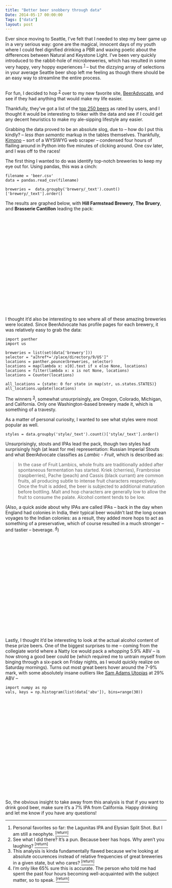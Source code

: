 ```yaml
---
title: "Better beer snobbery through data"
Date: 2014-05-17 00:00:00
Tags: ["data"]
layout: post
---
```


<p>Ever since moving to Seattle, I’ve felt that I needed to step my beer game up in a very serious way: gone are the magical, innocent days of my youth where I could feel dignified drinking a PBR and waxing poetic about the differences between Natural and Keystone Light.  I’ve been very quickly introduced to the rabbit-hole of microbreweries, which has resulted in some very happy, very hoppy experiences <sup class="footnote-ref" id="fnref:1"><a href="#fn:1" rel="footnote">1</a></sup> – but the dizzying array of selections in your average Seattle beer shop left me feeling as though there should be an easy way to streamline the entire process.</p>


<p><img alt="" src="http://macadoodles.com/wp-content/uploads/2011/09/Beer-Room.jpg"/></p>


<p>For fun, I decided to hop <sup class="footnote-ref" id="fnref:2"><a href="#fn:2" rel="footnote">2</a></sup> over to my new favorite site, <a href="http://www.beeradvocate.com">BeerAdvocate</a>, and see if they had anything that would make my life easier.</p>


<p>Thankfully, they’ve got a list of the <a href="http://www.beeradvocate.com/lists/top/">top 250 beers</a> as rated by users, and I thought it would be interesting to tinker with the data and see if I could get any decent heuristics to make my ale-sipping lifestyle any easier.</p>


<p>Grabbing the data proved to be an absolute slog, due to – how do I put this kindly? – <em>less than semantic</em> markup in the tables themselves.  Thankfully, <a href="https://www.kimonolabs.com/">Kimono</a> – sort of a WYSIWYG web scraper – condensed four hours of flailing around in Python into five minutes of clicking around.  One csv later, and I was off to the races!</p>


<p>The first thing I wanted to do was identify top-notch breweries to keep my eye out for.  Using pandas, this was a cinch:</p>


<pre><code>filename = 'beer.csv'
data = pandas.read_csv(filename)

breweries =  data.groupby('brewery/_text').count()['brewery/_text'].order()
</code></pre>


<p>The results are graphed below, with <strong>Hill Farmstead Brewery</strong>, <strong>The Bruery</strong>, and <strong>Brasserie Cantillon</strong> leading the pack:</p>


<div id="Breweries"><svg style="width:800px;height:300px;"></svg></div>


<script type="text/javascript">
    nv.addGraph(function() {
        var chart = nv.models.discreteBarChart().color(['#F15B29', '#F26B3E', '#F37B53', '#F58C69', '#F69C7E', '#F8AD94']);
        chart.showXAxis(false)
        chart.yAxis
        chart.tooltipContent(function(key, y, e, graph) {
            var x = String(graph.point.x);
            var y = String(graph.point.y);
var y = String(graph.point.y);
            tooltip_str = '<center><b>'+key+'</b></center>' + y + ' at ' + x;
            return tooltip_str;
        });
        d3.select('#Breweries svg')
            .datum(data_Breweries)
            .transition().duration(500)
            .attr('width', 800)
.attr('height', 300)
            .call(chart);

    return chart;
});data_Breweries=[{"values": [{"y": 1, "x": "Anchorage Brewing Company"}, {"y": 1, "x": "Bi\u00e8res de Chimay S.A."}, {"y": 1, "x": "Bootlegger's Brewery"}, {"y": 1, "x": "Boston Beer Company (Samuel Adams)"}, {"y": 1, "x": "Boulevard Brewing Co."}, {"y": 1, "x": "Brasserie Dieu Du Ciel"}, {"y": 1, "x": "Brasserie Fant\u00f4me"}, {"y": 1, "x": "Brouwerij Bockor N.V."}, {"y": 1, "x": "Brouwerij Bosteels"}, {"y": 1, "x": "Brouwerij Duvel Moortgat NV"}, {"y": 1, "x": "Brouwerij Het Anker"}, {"y": 1, "x": "Brouwerij St. Bernardus NV"}, {"y": 1, "x": "Brouwerij Westmalle"}, {"y": 1, "x": "Captain Lawrence Brewing Co."}, {"y": 1, "x": "Columbus Brewing Company"}, {"y": 1, "x": "DC Brau Brewing Co."}, {"y": 1, "x": "Deschutes Brewery"}, {"y": 1, "x": "Dogfish Head Brewery"}, {"y": 1, "x": "Dry Dock Brewing Co."}, {"y": 1, "x": "Epic Brewing Company"}, {"y": 1, "x": "FiftyFifty Brewing Co."}, {"y": 1, "x": "Foothills Brewing Company"}, {"y": 1, "x": "Fremont Brewing Company"}, {"y": 1, "x": "Funky Buddha Brewery"}, {"y": 1, "x": "Green Flash Brewing Co."}, {"y": 1, "x": "Gueuzerie Tilquin"}, {"y": 1, "x": "Hoppin' Frog Brewery"}, {"y": 1, "x": "Ithaca Beer Company"}, {"y": 1, "x": "Jester King Brewery"}, {"y": 1, "x": "Kern River Brewing Company"}, {"y": 1, "x": "La Cumbre Brewing Co."}, {"y": 1, "x": "Lagunitas Brewing Company"}, {"y": 1, "x": "Live Oak Brewing Company"}, {"y": 1, "x": "Logsdon Farmhouse Ales"}, {"y": 1, "x": "Mikkeller ApS"}, {"y": 1, "x": "Minneapolis Town Hall Brewery"}, {"y": 1, "x": "N\u00e4rke Kulturbryggeri AB"}, {"y": 1, "x": "Olde Hickory Brewery"}, {"y": 1, "x": "Oskar Blues Grill & Brew"}, {"y": 1, "x": "Otter Creek Brewing / Wolaver's"}, {"y": 1, "x": "Peg's Cantina & Brewpub / Cycle Brewing"}, {"y": 1, "x": "Pelican Pub & Brewery"}, {"y": 1, "x": "Port Brewing"}, {"y": 1, "x": "Privatbrauerei Franz Inselkammer KG / Brauerei Aying"}, {"y": 1, "x": "Societe Brewing Co."}, {"y": 1, "x": "Southern Tier Brewing Company"}, {"y": 1, "x": "Terrapin Beer Company"}, {"y": 1, "x": "The Brew Kettle Taproom & Smokehouse / Production Works"}, {"y": 1, "x": "Thirsty Dog Brewing Company"}, {"y": 1, "x": "Tree House Brewing Company"}, {"y": 1, "x": "Tr\u00f6egs Brewing Company"}, {"y": 1, "x": "Unibroue"}, {"y": 1, "x": "Victory Brewing Company"}, {"y": 1, "x": "Voodoo Brewing Company"}, {"y": 1, "x": "Weisses Br\u00e4uhaus G. Schneider & Sohn GmbH"}, {"y": 1, "x": "Westbrook Brewing Co."}, {"y": 2, "x": "Allagash Brewing Company"}, {"y": 2, "x": "Avery Brewing Company"}, {"y": 2, "x": "Ballast Point Brewing Company"}, {"y": 2, "x": "Bayerische Staatsbrauerei Weihenstephan"}, {"y": 2, "x": "Brasserie de Rochefort"}, {"y": 2, "x": "Brouwerij Rodenbach N.V."}, {"y": 2, "x": "Brouwerij Westvleteren (Sint-Sixtusabdij van Westvleteren)"}, {"y": 2, "x": "Central Waters Brewing Co."}, {"y": 2, "x": "Dark Horse Brewing Company"}, {"y": 2, "x": "Evil Twin Brewing"}, {"y": 2, "x": "Fat Heads Brewery & Saloon"}, {"y": 2, "x": "Great Divide Brewing Company"}, {"y": 2, "x": "Lawson's Finest Liquids"}, {"y": 2, "x": "Maine Beer Company"}, {"y": 2, "x": "Midnight Sun Brewing Co."}, {"y": 2, "x": "New Belgium Brewing"}, {"y": 2, "x": "New England Brewing Co."}, {"y": 2, "x": "North Coast Brewing Co."}, {"y": 2, "x": "Odell Brewing Company"}, {"y": 2, "x": "Perennial Artisan Ales"}, {"y": 2, "x": "Pipeworks Brewing Company"}, {"y": 2, "x": "Prairie Artisan Ales"}, {"y": 2, "x": "The Alchemist"}, {"y": 3, "x": "Bell's Brewery Inc."}, {"y": 3, "x": "Boneyard Beer Company"}, {"y": 3, "x": "De Struise Brouwers"}, {"y": 3, "x": "Great Lakes Brewing Co."}, {"y": 3, "x": "Hair of the Dog Brewing Company / Brewery and Tasting Room"}, {"y": 3, "x": "Jack's Abby Brewing"}, {"y": 3, "x": "The Lost Abbey"}, {"y": 4, "x": "Brouwerij Drie Fonteinen"}, {"y": 4, "x": "Cascade Brewing / Raccoon Lodge & Brewpub"}, {"y": 4, "x": "Kuhnhenn Brewing Company"}, {"y": 4, "x": "Surly Brewing Company"}, {"y": 5, "x": "Firestone Walker Brewing Co."}, {"y": 5, "x": "Goose Island Beer Co."}, {"y": 5, "x": "New Glarus Brewing Company"}, {"y": 6, "x": "AleSmith Brewing Company"}, {"y": 6, "x": "Founders Brewing Company"}, {"y": 6, "x": "Toppling Goliath Brewing Company"}, {"y": 7, "x": "Cigar City Brewing"}, {"y": 7, "x": "Stone Brewing Co."}, {"y": 7, "x": "Three Floyds Brewing Co. & Brewpub"}, {"y": 8, "x": "Alpine Beer Company"}, {"y": 9, "x": "Russian River Brewing Company"}, {"y": 11, "x": "Brasserie Cantillon"}, {"y": 13, "x": "The Bruery"}, {"y": 16, "x": "Hill Farmstead Brewery"}], "key": "brewerycount", "yAxis": "1"}];
</script>


<p>I thought it’d also be interesting to see where all of these amazing breweries were located.  Since BeerAdvocate has profile pages for each brewery, it was relatively easy to grab the data:</p>


<pre><code>import panther
import us

breweries = list(set(data['brewery']))
selector = "a[href*='/place/directory/9/US']"
locations = panther.pounce(breweries, selector)
locations = map(lambda x: x[0].text if x else None, locations)
locations = filter(lambda x: x is not None, locations)
locations = Counter(locations)

all_locations = {state: 0 for state in map(str, us.states.STATES)}
all_locations.update(locations)
</code></pre>


<p>The winners <sup class="footnote-ref" id="fnref:5"><a href="#fn:5" rel="footnote">3</a></sup>, somewhat unsurprisingly, are Oregon, Colorado, Michigan, and California.  Only one Washington-based brewery made it, which is something of a travesty.</p>


<p>As a matter of personal curiosity, I wanted to see what styles were most popular as well.</p>


<pre><code>styles = data.groupby('style/_text').count()['style/_text'].order()
</code></pre>


<p>Unsurprisingly, stouts and IPAs lead the pack, though two styles had surprisingly high (at least for me) representation: Russian Imperial Stouts and what BeerAdvocate classifies as <em>Lambic - Fruit</em>, which is described as:</p>


<blockquote>
<p>In the case of Fruit Lambics, whole fruits are traditionally added after spontaneous fermentation has started. Kriek (cherries), Frambroise (raspberries), Pache (peach) and Cassis (black currant) are common fruits, all producing subtle to intense fruit characters respectively. Once the fruit is added, the beer is subjected to additional maturation before bottling. Malt and hop characters are generally low to allow the fruit to consume the palate. Alcohol content tends to be low.</p>
</blockquote>


<p>(Also, a quick aside about why IPAs are called IPAs – back in the day when England had colonies in India, their typical beer wouldn’t last the long ocean voyages to the Indian colonies: as a result, they added more hops to act as something of a preservative, which of course resulted in a much stronger – and tastier – beverage. <sup class="footnote-ref" id="fnref:3"><a href="#fn:3" rel="footnote">4</a></sup>)</p>


<div id="Styles"><svg style="width:800px;height:300px;"></svg></div>


<script type="text/javascript">
    nv.addGraph(function() {
        var chart = nv.models.discreteBarChart().color(['#F15B29', '#F26B3E', '#F37B53', '#F58C69', '#F69C7E', '#F8AD94']);
                chart.showXAxis(false)

        chart.yAxis
        chart.tooltipContent(function(key, y, e, graph) {
            var x = String(graph.point.x);
            var y = String(graph.point.y);
var y = String(graph.point.y);
            tooltip_str = '<center><b>'+key+'</b></center>' + y + ' at ' + x;
            return tooltip_str;
        });
        d3.select('#Styles svg')
            .datum(data_Styles)
            .transition().duration(500)
            .attr('width', 800)
.attr('height', 300)
            .call(chart);

    return chart;
});data_Styles=[{"values": [{"y": 1, "x": "American Amber / Red Ale"}, {"y": 1, "x": "American Pale Lager"}, {"y": 1, "x": "Baltic Porter"}, {"y": 1, "x": "Belgian IPA"}, {"y": 1, "x": "Belgian Strong Pale Ale"}, {"y": 1, "x": "Doppelbock"}, {"y": 1, "x": "Dubbel"}, {"y": 1, "x": "Eisbock"}, {"y": 1, "x": "Flanders Oud Bruin"}, {"y": 1, "x": "Lambic - Unblended"}, {"y": 1, "x": "Milk / Sweet Stout"}, {"y": 1, "x": "Pumpkin Ale"}, {"y": 2, "x": "American Barleywine"}, {"y": 2, "x": "American Double / Imperial Pilsner"}, {"y": 2, "x": "Hefeweizen"}, {"y": 2, "x": "Scotch Ale / Wee Heavy"}, {"y": 2, "x": "Weizenbock"}, {"y": 3, "x": "Belgian Strong Dark Ale"}, {"y": 3, "x": "Fruit / Vegetable Beer"}, {"y": 3, "x": "Saison / Farmhouse Ale"}, {"y": 4, "x": "Flanders Red Ale"}, {"y": 4, "x": "Tripel"}, {"y": 5, "x": "Old Ale"}, {"y": 5, "x": "Quadrupel (Quad)"}, {"y": 6, "x": "English Barleywine"}, {"y": 6, "x": "Gueuze"}, {"y": 7, "x": "American Porter"}, {"y": 7, "x": "American Strong Ale"}, {"y": 8, "x": "American Pale Ale (APA)"}, {"y": 10, "x": "Lambic - Fruit"}, {"y": 20, "x": "Russian Imperial Stout"}, {"y": 22, "x": "American Wild Ale"}, {"y": 24, "x": "American IPA"}, {"y": 42, "x": "American Double / Imperial IPA"}, {"y": 49, "x": "American Double / Imperial Stout"}], "key": "style", "yAxis": "1"}];
</script>


<p>Lastly, I thought it’d be interesting to look at the actual alcohol content of these prize beers.  One of the biggest surprises to me – coming from the collegiate world where a Natty Ice would pack a <em>whopping</em> 5.9% ABV – is how strong a good beer could be (which required me to untrain myself from binging through a six-pack on Friday nights, as I would quickly realize on Saturday mornings).  Turns out most great beers hover around the 7-9% mark, with some absolutely insane outliers like <a href="http://www.beeradvocate.com/beer/profile/35/25759/">Sam Adams Utopias</a> at 29% ABV –</p>


<pre><code>import numpy as np
vals, keys = np.histogram(list(data['abv']), bins=range(30))
</code></pre>


<div id="ABV"><svg style="width:800px;height:300px;"></svg></div>


<script type="text/javascript">
    nv.addGraph(function() {
        var chart = nv.models.discreteBarChart().color(['#F15B29', '#F26B3E', '#F37B53', '#F58C69', '#F69C7E', '#F8AD94']);
                chart.showXAxis(false)

        chart.yAxis
        chart.tooltipContent(function(key, y, e, graph) {
            var x = String(graph.point.x);
            var y = String(graph.point.y);
var y = String(graph.point.y);
            tooltip_str = '<center><b>'+key+'</b></center>' + y + ' at ' + x;
            return tooltip_str;
        });
        d3.select('#ABV svg')
            .datum(data_ABV)
            .transition().duration(500)
            .attr('width', 800)
.attr('height', 300)
            .call(chart);

    return chart;
});data_ABV=[{"values": [{"y": 0, "x": 0}, {"y": 0, "x": 1}, {"y": 0, "x": 2}, {"y": 0, "x": 3}, {"y": 3, "x": 4}, {"y": 24, "x": 5}, {"y": 22, "x": 6}, {"y": 35, "x": 7}, {"y": 34, "x": 8}, {"y": 29, "x": 9}, {"y": 27, "x": 10}, {"y": 26, "x": 11}, {"y": 15, "x": 12}, {"y": 8, "x": 13}, {"y": 9, "x": 14}, {"y": 8, "x": 15}, {"y": 1, "x": 16}, {"y": 0, "x": 17}, {"y": 1, "x": 18}, {"y": 3, "x": 19}, {"y": 0, "x": 20}, {"y": 0, "x": 21}, {"y": 0, "x": 22}, {"y": 0, "x": 23}, {"y": 0, "x": 24}, {"y": 0, "x": 25}, {"y": 1, "x": 26}, {"y": 0, "x": 27}, {"y": 1, "x": 28}], "key": "ABV", "yAxis": "1"}];
</script>


<p>So, the obvious insight to take away from this analysis is that if you want to drink good beer, make sure it’s a 7% IPA from California.  Happy drinking and let me know if you have any questions!</p>


<div class="footnotes">
<hr/>
<ol>
<li id="fn:1">Personal favorites so far: the Lagunitas IPA and Elysian Split Shot.  But I am still a neophyte.
 <a class="footnote-return" href="#fnref:1"><sup>[return]</sup></a></li>
<li id="fn:2">See what I did there?  It’s a pun.  Because beer has hops.  Why aren’t you laughing?
 <a class="footnote-return" href="#fnref:2"><sup>[return]</sup></a></li>
<li id="fn:5">This analysis is kinda fundamentally flawed because we’re looking at absolute occurences instead of relative frequencies of great breweries in a given state, but who cares?
 <a class="footnote-return" href="#fnref:5"><sup>[return]</sup></a></li>
<li id="fn:3">I’m only like 65% sure this is accurate.  The person who told me had spent the past four hours becoming well-acquainted with the subject matter, so to speak.
 <a class="footnote-return" href="#fnref:3"><sup>[return]</sup></a></li>
</ol>
</div>
	